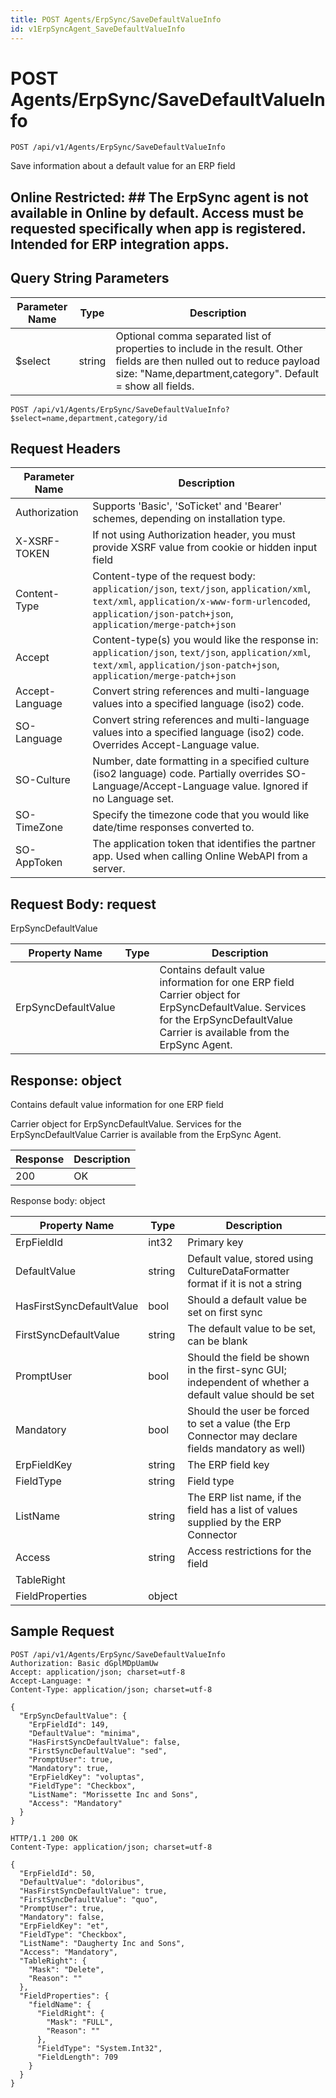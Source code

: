 ```yaml
---
title: POST Agents/ErpSync/SaveDefaultValueInfo
id: v1ErpSyncAgent_SaveDefaultValueInfo
---
```


# POST Agents/ErpSync/SaveDefaultValueInfo

```http
POST /api/v1/Agents/ErpSync/SaveDefaultValueInfo
```

Save information about a default value for an ERP field



## Online Restricted: ## The ErpSync agent is not available in Online by default. Access must be requested specifically when app is registered. Intended for ERP integration apps.





## Query String Parameters

| Parameter Name | Type |  Description |
|----------------|------|--------------|
| $select | string |  Optional comma separated list of properties to include in the result. Other fields are then nulled out to reduce payload size: "Name,department,category". Default = show all fields. |

```http
POST /api/v1/Agents/ErpSync/SaveDefaultValueInfo?$select=name,department,category/id
```


## Request Headers

| Parameter Name | Description |
|----------------|-------------|
| Authorization  | Supports 'Basic', 'SoTicket' and 'Bearer' schemes, depending on installation type. |
| X-XSRF-TOKEN   | If not using Authorization header, you must provide XSRF value from cookie or hidden input field |
| Content-Type | Content-type of the request body: `application/json`, `text/json`, `application/xml`, `text/xml`, `application/x-www-form-urlencoded`, `application/json-patch+json`, `application/merge-patch+json` |
| Accept         | Content-type(s) you would like the response in: `application/json`, `text/json`, `application/xml`, `text/xml`, `application/json-patch+json`, `application/merge-patch+json` |
| Accept-Language | Convert string references and multi-language values into a specified language (iso2) code. |
| SO-Language | Convert string references and multi-language values into a specified language (iso2) code. Overrides Accept-Language value. |
| SO-Culture | Number, date formatting in a specified culture (iso2 language) code. Partially overrides SO-Language/Accept-Language value. Ignored if no Language set. |
| SO-TimeZone | Specify the timezone code that you would like date/time responses converted to. |
| SO-AppToken | The application token that identifies the partner app. Used when calling Online WebAPI from a server. |

## Request Body: request  

ErpSyncDefaultValue 

| Property Name | Type |  Description |
|----------------|------|--------------|
| ErpSyncDefaultValue |  | Contains default value information for one ERP field <para /> Carrier object for ErpSyncDefaultValue. Services for the ErpSyncDefaultValue Carrier is available from the <see cref="T:SuperOffice.CRM.Services.IErpSyncAgent">ErpSync Agent</see>. |


## Response: object

Contains default value information for one ERP field



Carrier object for ErpSyncDefaultValue.
Services for the ErpSyncDefaultValue Carrier is available from the <see cref="T:SuperOffice.CRM.Services.IErpSyncAgent">ErpSync Agent</see>.

| Response | Description |
|----------------|-------------|
| 200 | OK |

Response body: object

| Property Name | Type |  Description |
|----------------|------|--------------|
| ErpFieldId | int32 | Primary key |
| DefaultValue | string | Default value, stored using CultureDataFormatter format if it is not a string |
| HasFirstSyncDefaultValue | bool | Should a default value be set on first sync |
| FirstSyncDefaultValue | string | The default value to be set, can be blank |
| PromptUser | bool | Should the field be shown in the first-sync GUI; independent of whether a default value should be set |
| Mandatory | bool | Should the user be forced to set a value (the Erp Connector may declare fields mandatory as well) |
| ErpFieldKey | string | The ERP field key |
| FieldType | string | Field type |
| ListName | string | The ERP list name, if the field has a list of values supplied by the ERP Connector |
| Access | string | Access restrictions for the field |
| TableRight |  |  |
| FieldProperties | object |  |

## Sample Request

```http!
POST /api/v1/Agents/ErpSync/SaveDefaultValueInfo
Authorization: Basic dGplMDpUamUw
Accept: application/json; charset=utf-8
Accept-Language: *
Content-Type: application/json; charset=utf-8

{
  "ErpSyncDefaultValue": {
    "ErpFieldId": 149,
    "DefaultValue": "minima",
    "HasFirstSyncDefaultValue": false,
    "FirstSyncDefaultValue": "sed",
    "PromptUser": true,
    "Mandatory": true,
    "ErpFieldKey": "voluptas",
    "FieldType": "Checkbox",
    "ListName": "Morissette Inc and Sons",
    "Access": "Mandatory"
  }
}
```

```http_
HTTP/1.1 200 OK
Content-Type: application/json; charset=utf-8

{
  "ErpFieldId": 50,
  "DefaultValue": "doloribus",
  "HasFirstSyncDefaultValue": true,
  "FirstSyncDefaultValue": "quo",
  "PromptUser": true,
  "Mandatory": false,
  "ErpFieldKey": "et",
  "FieldType": "Checkbox",
  "ListName": "Daugherty Inc and Sons",
  "Access": "Mandatory",
  "TableRight": {
    "Mask": "Delete",
    "Reason": ""
  },
  "FieldProperties": {
    "fieldName": {
      "FieldRight": {
        "Mask": "FULL",
        "Reason": ""
      },
      "FieldType": "System.Int32",
      "FieldLength": 709
    }
  }
}
```